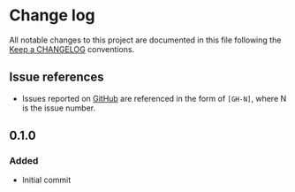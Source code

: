 # Change log
All notable changes to this project are documented in this file following the [Keep a CHANGELOG](http://keepachangelog.com) conventions.

## Issue references
- Issues reported on [GitHub](https://github.com/authzforce/core/issues) are referenced in the form of `[GH-N]`, where N is the issue number.

## 0.1.0
### Added
- Initial commit